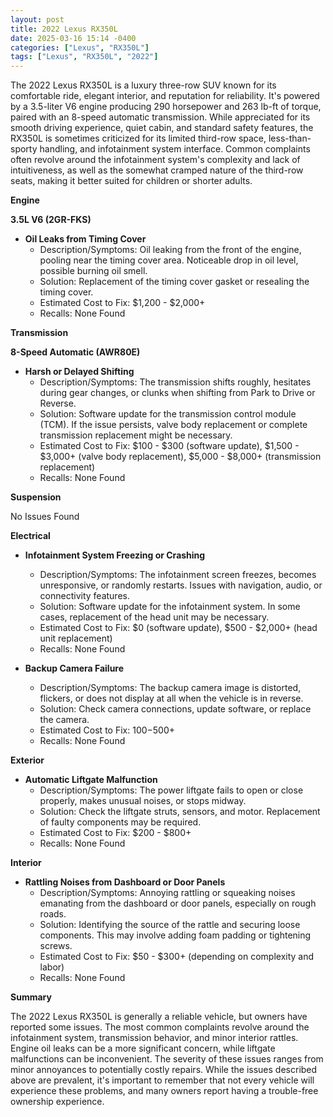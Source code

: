 ```yaml
---
layout: post
title: 2022 Lexus RX350L
date: 2025-03-16 15:14 -0400
categories: ["Lexus", "RX350L"]
tags: ["Lexus", "RX350L", "2022"]
---
```

The 2022 Lexus RX350L is a luxury three-row SUV known for its comfortable ride, elegant interior, and reputation for reliability. It's powered by a 3.5-liter V6 engine producing 290 horsepower and 263 lb-ft of torque, paired with an 8-speed automatic transmission. While appreciated for its smooth driving experience, quiet cabin, and standard safety features, the RX350L is sometimes criticized for its limited third-row space, less-than-sporty handling, and infotainment system interface. Common complaints often revolve around the infotainment system's complexity and lack of intuitiveness, as well as the somewhat cramped nature of the third-row seats, making it better suited for children or shorter adults.

**Engine**

**3.5L V6 (2GR-FKS)**

*   **Oil Leaks from Timing Cover**
    *   Description/Symptoms: Oil leaking from the front of the engine, pooling near the timing cover area. Noticeable drop in oil level, possible burning oil smell.
    *   Solution: Replacement of the timing cover gasket or resealing the timing cover.
    *   Estimated Cost to Fix: $1,200 - $2,000+
    * Recalls: None Found

**Transmission**

**8-Speed Automatic (AWR80E)**

*   **Harsh or Delayed Shifting**
    *   Description/Symptoms: The transmission shifts roughly, hesitates during gear changes, or clunks when shifting from Park to Drive or Reverse.
    *   Solution: Software update for the transmission control module (TCM). If the issue persists, valve body replacement or complete transmission replacement might be necessary.
    *   Estimated Cost to Fix: $100 - $300 (software update), $1,500 - $3,000+ (valve body replacement), $5,000 - $8,000+ (transmission replacement)
    *   Recalls: None Found

**Suspension**

No Issues Found

**Electrical**

*   **Infotainment System Freezing or Crashing**
    *   Description/Symptoms: The infotainment screen freezes, becomes unresponsive, or randomly restarts. Issues with navigation, audio, or connectivity features.
    *   Solution: Software update for the infotainment system. In some cases, replacement of the head unit may be necessary.
    *   Estimated Cost to Fix: $0 (software update), $500 - $2,000+ (head unit replacement)
    *   Recalls: None Found

*   **Backup Camera Failure**
    *   Description/Symptoms: The backup camera image is distorted, flickers, or does not display at all when the vehicle is in reverse.
    *   Solution: Check camera connections, update software, or replace the camera.
    *   Estimated Cost to Fix: $100-$500+
    *   Recalls: None Found

**Exterior**

*   **Automatic Liftgate Malfunction**
    *   Description/Symptoms: The power liftgate fails to open or close properly, makes unusual noises, or stops midway.
    *   Solution: Check the liftgate struts, sensors, and motor. Replacement of faulty components may be required.
    *   Estimated Cost to Fix: $200 - $800+
    *   Recalls: None Found

**Interior**

*   **Rattling Noises from Dashboard or Door Panels**
    *   Description/Symptoms: Annoying rattling or squeaking noises emanating from the dashboard or door panels, especially on rough roads.
    *   Solution: Identifying the source of the rattle and securing loose components. This may involve adding foam padding or tightening screws.
    *   Estimated Cost to Fix: $50 - $300+ (depending on complexity and labor)
    *   Recalls: None Found

**Summary**

The 2022 Lexus RX350L is generally a reliable vehicle, but owners have reported some issues. The most common complaints revolve around the infotainment system, transmission behavior, and minor interior rattles. Engine oil leaks can be a more significant concern, while liftgate malfunctions can be inconvenient. The severity of these issues ranges from minor annoyances to potentially costly repairs. While the issues described above are prevalent, it's important to remember that not every vehicle will experience these problems, and many owners report having a trouble-free ownership experience.

